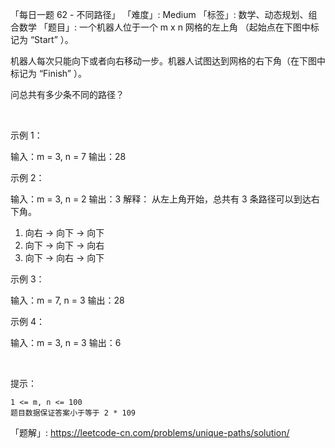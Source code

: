 「每日一题 62 - 不同路径」
「难度」: Medium
「标签」: 数学、动态规划、组合数学
「题目」: 一个机器人位于一个 m x n 网格的左上角 （起始点在下图中标记为 “Start” ）。

机器人每次只能向下或者向右移动一步。机器人试图达到网格的右下角（在下图中标记为 “Finish” ）。

问总共有多少条不同的路径？

 

示例 1：

输入：m = 3, n = 7
输出：28

示例 2：

输入：m = 3, n = 2
输出：3
解释：
从左上角开始，总共有 3 条路径可以到达右下角。
1. 向右 -> 向下 -> 向下
2. 向下 -> 向下 -> 向右
3. 向下 -> 向右 -> 向下


示例 3：

输入：m = 7, n = 3
输出：28


示例 4：

输入：m = 3, n = 3
输出：6

 

提示：


	1 <= m, n <= 100
	题目数据保证答案小于等于 2 * 109



「题解」: https://leetcode-cn.com/problems/unique-paths/solution/